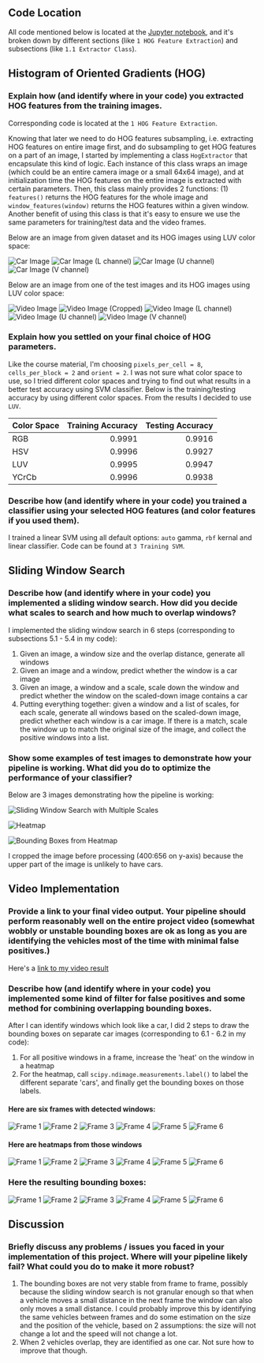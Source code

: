 [//]: # (Image References)
[image1]: ./output_images/hog_extractor_car.jpg
[image2]: ./output_images/hog_extractor_car_luv_channel1.jpg
[image3]: ./output_images/hog_extractor_car_luv_channel2.jpg
[image4]: ./output_images/hog_extractor_car_luv_channel3.jpg
[image5]: ./output_images/hog_extractor_video.jpg
[image6]: ./output_images/hog_extractor_video_cropped.jpg
[image7]: ./output_images/hog_extractor_video_luv_channel1.jpg
[image8]: ./output_images/hog_extractor_video_luv_channel2.jpg
[image9]: ./output_images/hog_extractor_video_luv_channel3.jpg
[image10]: ./output_images/predict_windows_multiple_scales.jpg
[image11]: ./output_images/predict_windows_heatmap.jpg
[image12]: ./output_images/predict_windows_bounding_boxes.jpg
[image13]: ./output_images/frame1_sliding_window.jpg
[image14]: ./output_images/frame1_heatmap.jpg
[image15]: ./output_images/frame1_bounding_boxes.jpg
[image16]: ./output_images/frame2_sliding_window.jpg
[image17]: ./output_images/frame2_heatmap.jpg
[image18]: ./output_images/frame2_bounding_boxes.jpg
[image19]: ./output_images/frame3_sliding_window.jpg
[image20]: ./output_images/frame3_heatmap.jpg
[image21]: ./output_images/frame3_bounding_boxes.jpg
[image22]: ./output_images/frame4_sliding_window.jpg
[image23]: ./output_images/frame4_heatmap.jpg
[image24]: ./output_images/frame4_bounding_boxes.jpg
[image25]: ./output_images/frame5_sliding_window.jpg
[image26]: ./output_images/frame5_heatmap.jpg
[image27]: ./output_images/frame5_bounding_boxes.jpg
[image28]: ./output_images/frame6_sliding_window.jpg
[image29]: ./output_images/frame6_heatmap.jpg
[image30]: ./output_images/frame6_bounding_boxes.jpg


## Code Location
All code mentioned below is located at the [Jupyter notebook](./notebook.ipynb), and it's broken down by different sections (like `1 HOG Feature Extraction`) and subsections (like `1.1 Extractor Class`).

## Histogram of Oriented Gradients (HOG)

### Explain how (and identify where in your code) you extracted HOG features from the training images.

Corresponding code is located at the `1 HOG Feature Extraction`.

Knowing that later we need to do HOG features subsampling, i.e. extracting HOG features on entire image first, and do subsampling to get HOG features on a part of an image, I started by implementing a class `HogExtractor` that encapsulate this kind of logic. Each instance of this class wraps an image (which could be an entire camera image or a small 64x64 image), and at initialization time the HOG features on the entire image is extracted with certain parameters. Then, this class mainly provides 2 functions: (1) `features()` returns the HOG features for the whole image and `window_features(window)` returns the HOG features within a given window. Another benefit of using this class is that it's easy to ensure we use the same parameters for training/test data and the video frames.

Below are an image from given dataset and its HOG images using LUV color space:

![Car Image][image1] ![Car Image (L channel)][image2] ![Car Image (U channel)][image3] ![Car Image (V channel)][image4]

Below are an image from one of the test images and its HOG images using LUV color space:

![Video Image][image5] ![Video Image (Cropped)][image6] ![Video Image (L channel)][image7] ![Video Image (U channel)][image8] ![Video Image (V channel)][image9]

### Explain how you settled on your final choice of HOG parameters.

Like the course material, I'm choosing `pixels_per_cell = 8`, `cells_per_block = 2` and `orient = 2`. I was not sure what color space to use, so I tried different color spaces and trying to find out what results in a better test accuracy using SVM classifier. Below is the training/testing accuracy by using different color spaces. From the results I decided to use `LUV`.

| Color Space   | Training Accuracy | Testing Accuracy  |
|:--------------|------------------:| -----------------:|
| RGB           | 0.9991            | 0.9916            |
| HSV           | 0.9996            | 0.9927            |
| LUV           | 0.9995            | 0.9947            |
| YCrCb         | 0.9996            | 0.9938            |

### Describe how (and identify where in your code) you trained a classifier using your selected HOG features (and color features if you used them).

I trained a linear SVM using all default options: `auto` gamma, `rbf` kernal and linear classifier. Code can be found at `3 Training SVM`.

## Sliding Window Search

### Describe how (and identify where in your code) you implemented a sliding window search.  How did you decide what scales to search and how much to overlap windows?

I implemented the sliding window search in 6 steps (corresponding to subsections 5.1 - 5.4 in my code):
1. Given an image, a window size and the overlap distance, generate all windows
2. Given an image and a window, predict whether the window is a car image
3. Given an image, a window and a scale, scale down the window and predict whether the window on the scaled-down image contains a car
4. Putting everything together: given a window and a list of scales, for each scale, generate all windows based on the scaled-down image, predict whether each window is a car image. If there is a match, scale the window up to match the original size of the image, and collect the positive windows into a list.

### Show some examples of test images to demonstrate how your pipeline is working.  What did you do to optimize the performance of your classifier?

Below are 3 images demonstrating how the pipeline is working:

![Sliding Window Search with Multiple Scales][image10]

![Heatmap][image11]

![Bounding Boxes from Heatmap][image12]

I cropped the image before processing (400:656 on y-axis) because the upper part of the image is unlikely to have cars.

## Video Implementation

### Provide a link to your final video output.  Your pipeline should perform reasonably well on the entire project video (somewhat wobbly or unstable bounding boxes are ok as long as you are identifying the vehicles most of the time with minimal false positives.)
Here's a [link to my video result](./project_video_output.mp4)

### Describe how (and identify where in your code) you implemented some kind of filter for false positives and some method for combining overlapping bounding boxes.

After I can identify windows which look like a car, I did 2 steps to draw the bounding boxes on separate car images (corresponding to 6.1 - 6.2 in my code):
1. For all positive windows in a frame, increase the 'heat' on the window in a heatmap
2. For the heatmap, call `scipy.ndimage.measurements.label()` to label the different separate 'cars', and finally get the bounding boxes on those labels.

#### Here are six frames with detected windows:

![Frame 1][image13] ![Frame 2][image16] ![Frame 3][image19] ![Frame 4][image22] ![Frame 5][image25] ![Frame 6][image28]

#### Here are heatmaps from those windows
![Frame 1][image14] ![Frame 2][image17] ![Frame 3][image20] ![Frame 4][image23] ![Frame 5][image26] ![Frame 6][image29]

### Here the resulting bounding boxes:
![Frame 1][image15] ![Frame 2][image18] ![Frame 3][image21] ![Frame 4][image24] ![Frame 5][image27] ![Frame 6][image30]

## Discussion

### Briefly discuss any problems / issues you faced in your implementation of this project.  Where will your pipeline likely fail?  What could you do to make it more robust?

1. The bounding boxes are not very stable from frame to frame, possibly because the sliding window search is not granular enough so that when a vehicle moves a small distance in the next frame the window can also only moves a small distance. I could probably improve this by identifying the same vehicles between frames and do some estimation on the size and the position of the vehicle, based on 2 assumptions: the size will not change a lot and the speed will not change a lot.
2. When 2 vehicles overlap, they are identified as one car. Not sure how to improve that though.
